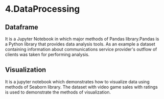 # 4.DataProcessing
## Dataframe
It is a Jupyter Notebook in which major methods of Pandas library.Pandas is a Python library that provides data analysis tools. As an example a dataset containing information about communications service provider's outflow of clients was taken for performing analysis.
## Visualization
It is a jupyter notebook which demonstrates how to visualize data using methods of Seaborn library. The dataset with video game sales with ratings is used to demonstrate the methods of visualization.

